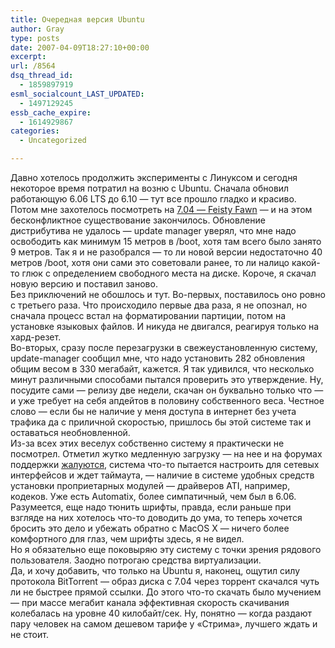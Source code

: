 ```yaml
---
title: Очередная версия Ubuntu
author: Gray
type: posts
date: 2007-04-09T18:27:10+00:00
excerpt:
url: /8564
dsq_thread_id:
  - 1859897919
esml_socialcount_LAST_UPDATED:
  - 1497129245
essb_cache_expire:
  - 1614929867
categories:
  - Uncategorized

---
```








Давно хотелось продолжить эксперименты с Линуксом и сегодня некоторое время потратил на возню с Ubuntu. Сначала обновил работающую 6.06 LTS до 6.10 &#8212; тут все прошло гладко и красиво.  
Потом мне захотелось посмотреть на <a href="http://www.ubuntu.com/news/Ubuntu704Beta" target="_blank">7.04 &#8212; Feisty Fawn</a> &#8212; и на этом бесконфликтное существование закончилось. Обновление дистрибутива не удалось &#8212; update manager уверял, что мне надо освободить как минимум 15 метров в /boot, хотя там всего было занято 9 метров. Так я и не разобрался &#8212; то ли новой версии недостаточно 40 метров /boot, хотя они сами это советовали ранее, то ли налицо какой-то глюк с определением свободного места на диске. Короче, я скачал новую версию и поставил заново.  
Без приключений не обошлось и тут. Во-первых, поставилось оно ровно с третьего раза. Что происходило первые два раза, я не опознал, но сначала процесс встал на форматировании партиции, потом на установке языковых файлов. И никуда не двигался, реагируя только на хард-резет.  
Во-вторых, сразу после перезагрузки в свежеустановленную систему, update-manager сообщил мне, что надо установить 282 обновления общим весом в 330 мегабайт, кажется. Я так удивился, что несколько минут различными способами пытался проверить это утверждение. Ну, посудите сами &#8212; релизу две недели, скачан он буквально только что &#8212; и уже требует на себя апдейтов в половину собственного веса. Честное слово &#8212; если бы не наличие у меня доступа в интернет без учета трафика да с приличной скоростью, пришлось бы этой системе так и оставаться необновленной.  
Из-за всех этих веселух собственно систему я практически не посмотрел. Отметил жутко медленную загрузку &#8212; на нее и на форумах поддержки <a href="http://ubuntuforums.org/showthread.php?t=402452" target="_blank">жалуются</a>, система что-то пытается настроить для сетевых интерфейсов и ждет таймаута, &#8212; наличие в системе удобных средств установки проприетарных модулей &#8212; драйверов ATI, например, кодеков. Уже есть Automatix, более симпатичный, чем был в 6.06. Разумеется, еще надо тюнить шрифты, правда, если раньше при взгляде на них хотелось что-то доводить до ума, то теперь хочется бросить это дело и убежать обратно с MacOS X &#8212; ничего более комфортного для глаз, чем шрифты здесь, я не видел.  
Но я обязательно еще поковыряю эту систему с точки зрения рядового пользователя. Заодно потрогаю средства виртуализации.  
Да, и хочу добавить, что только на Ubuntu я, наконец, ощутил силу протокола BitTorrent &#8212; образ диска с 7.04 через торрент скачался чуть ли не быстрее прямой ссылки. До этого что-то скачать было мучением &#8212; при массе мегабит канала эффективная скорость скачивания колебалась на уровне 40 килобайт/сек. Ну, понятно &#8212; когда раздают пару человек на самом дешевом тарифе у &#171;Стрима&#187;, лучшего ждать и не стоит.